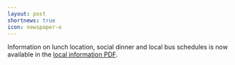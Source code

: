 ```yaml
---
layout: post
shortnews: true
icon: newspaper-o
---
```


Information on lunch location, social dinner and local bus schedules is now available in the <a href="/foga2025/LocalInfo.pdf" target="_blank">local information PDF</a>.

